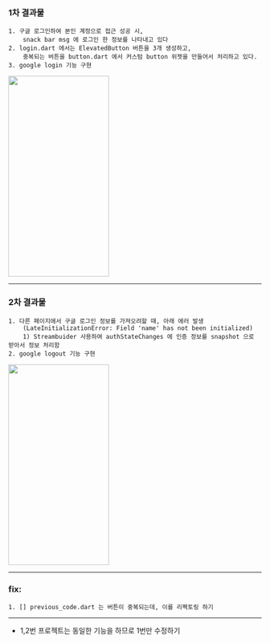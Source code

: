 ### 1차 결과물
    1. 구글 로그인하여 본인 계정으로 접근 성공 시, 
        snack bar msg 에 로그인 한 정보를 나타내고 있다
    2. login.dart 에서는 ElevatedButton 버튼을 3개 생성하고, 
        중복되는 버튼을 button.dart 에서 커스텀 button 위젯을 만들어서 처리하고 있다.
    3. google login 기능 구현
<img src="https://user-images.githubusercontent.com/43669992/224204786-0ade4e68-9fd1-4b3c-b9e5-9ef68964bd47.gif" width="200" height="400"/>

------
### 2차 결과물
    1. 다른 페이지에서 구글 로그인 정보를 가져오려할 때, 아래 에러 발생
        (LateInitializationError: Field 'name' has not been initialized)
        1) Streambuider 사용하여 authStateChanges 에 인증 정보를 snapshot 으로 받아서 정보 처리함 
    2. google logout 기능 구현
<img src='https://user-images.githubusercontent.com/43669992/224400129-f6656c3f-0c8c-4702-9772-cee581696f76.gif' width="200" height="400"/>

------
### fix: 
    1. [] previous_code.dart 는 버튼이 중복되는데, 이를 리펙토링 하기

------
* 1,2번 프로젝트는 동일한 기능을 하므로 1번만 수정하기